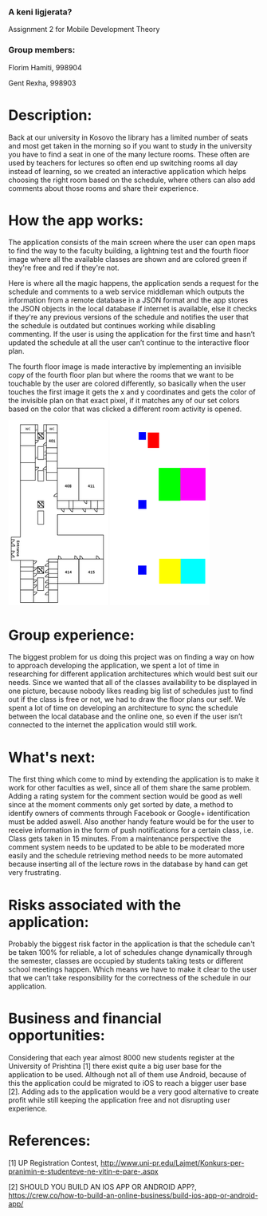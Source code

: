 ### A keni ligjerata?
Assignment 2 for Mobile Development Theory

### Group members:
Florim Hamiti, 998904

Gent Rexha, 998903

# Description:
Back at our university in Kosovo the library has a limited number of seats and most
get taken in the morning so if you want to study in the university you have to find a seat in
one of the many lecture rooms. These often are used by teachers for lectures so often end up
switching rooms all day instead of learning, so we created an interactive application which helps
choosing the right room based on the schedule, where others can also add comments about those rooms and share their experience.

# How the app works:
The application consists of the main screen where the user can open maps to find the way to the faculty building, a lightning test and the fourth floor image where all the available classes are shown and are colored green if they're free and red if they're not. 

Here is where all the magic happens, the application sends a request for the schedule and comments to a web service middleman which outputs the information from a remote database in a JSON format and the app stores the JSON objects in the local database if internet is available, else it checks if they're any previous versions of the schedule and notifies the user that the schedule is outdated but continues working while disabling commenting. If the user is using the application for the first time and hasn’t updated the schedule at all the user can’t continue to the interactive floor plan.

The fourth floor image is made interactive by implementing an invisible copy of the fourth floor plan but where the rooms that we want to be touchable by the user are colored differently, so basically when the user touches the first image it gets the x and y coordinates and gets the color of the invisible plan on that exact pixel, if it matches any of our set colors based on the color that was clicked a different room activity is opened.  

![Fourth Floor](https://github.com/gentrexha/A_Keni_Ligjerata/blob/master/Description_Images/fourth_floor_.png)
![Fourth Floor Color Hotspots](https://github.com/gentrexha/A_Keni_Ligjerata/blob/master/Description_Images/fourth_floor_area.png)



# Group experience:
The biggest problem for us doing this project was on finding a way on how to approach developing the application, we spent a lot of time in researching for different application architectures which would best suit our needs. Since we wanted that all of the classes availability to be displayed in one picture, because nobody likes reading big list of schedules just to find out if the class is free or not, we had to draw the floor plans our self. We spent a lot of time on developing an architecture to sync the schedule between the local database and the online one, so even if the user isn’t connected to the internet the application would still work.

# What's next:
The first thing which come to mind by extending the application is to make it work for other faculties as well, since all of them share the same problem. Adding a rating system for the comment section would be good as well since at the moment comments only get sorted by date, a method to identify owners of comments through Facebook or Google+ identification must be added aswell. Also another handy feature would be for the user to receive information in the form of push notifications for a certain class, i.e. Class gets taken in 15 minutes. From a maintenance perspective the comment system needs to be updated to be able to be moderated more easily and the schedule retrieving method needs to be more automated because inserting all of the lecture rows in the database by hand can get very frustrating.

# Risks associated with the application:
Probably the biggest risk factor in the application is that the schedule can't be taken 100% for reliable, a lot of schedules change dynamically through the semester, classes are occupied by students taking tests or different school meetings happen. Which means we have to make it clear to the user that we can’t take responsibility for the correctness of the schedule in our application.

# Business and financial opportunities:
Considering that each year almost 8000 new students register at the University of Prishtina [1] there exist quite a big user base for the application to be used. Although not all of them use Android, because of this the application could be migrated to iOS to reach a bigger user base [2]. Adding ads to the application would be a very good alternative to create profit while still keeping the application free and not disrupting user experience.

# References:
[1] UP Registration Contest, http://www.uni-pr.edu/Lajmet/Konkurs-per-pranimin-e-studenteve-ne-vitin-e-pare-.aspx

[2] SHOULD YOU BUILD AN IOS APP OR ANDROID APP?, https://crew.co/how-to-build-an-online-business/build-ios-app-or-android-app/
